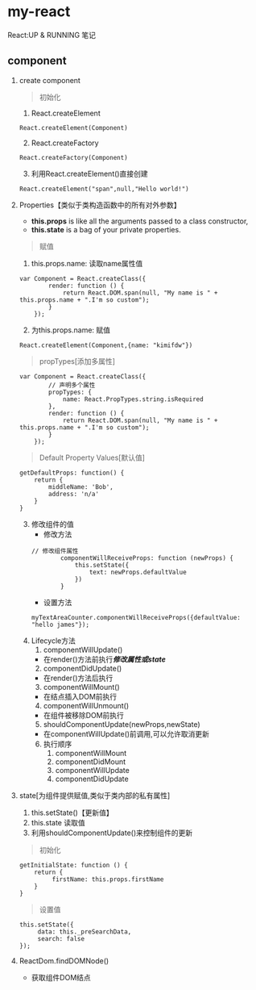 # my-react
React:UP & RUNNING 笔记
## component
1. create component
   > 初始化
   1. React.createElement
   ```react
   React.createElement(Component)
   ```
   2. React.createFactory
   ```react
   React.createFactory(Component)
   ```
   3. 利用React.createElement()直接创建
   ```react
   React.createElement("span",null,"Hello world!")
   ```
2. Properties【类似于类构造函数中的所有对外参数】
   - **this.props** is like all the arguments passed to a class constructor, 
   - **this.state** is a bag of your private properties.
   > 赋值
   1. this.props.name: 读取name属性值
    ```react
    var Component = React.createClass({
            render: function () {
                return React.DOM.span(null, "My name is " + this.props.name + ".I'm so custom");
            }
        });
    ```
    2. 为this.props.name: 赋值
    ```react
    React.createElement(Component,{name: "kimifdw"})
    ```
    > propTypes[添加多属性]
    
    ```react
    var Component = React.createClass({
            // 声明多个属性
            propTypes: {
                name: React.PropTypes.string.isRequired
            },
            render: function () {
                return React.DOM.span(null, "My name is " + this.props.name + ".I'm so custom");
            }
        });
    ```
    > Default Property Values[默认值]
    
    ```react
    getDefaultProps: function() {
        return {
            middleName: 'Bob',
            address: 'n/a'
        }
    }
    ```
    3. 修改组件的值
        - 修改方法
        ```react
        // 修改组件属性
                componentWillReceiveProps: function (newProps) {
                    this.setState({
                        text: newProps.defaultValue
                    })
                }
        ```
        - 设置方法
        ```react
        myTextAreaCounter.componentWillReceiveProps({defaultValue: "hello james"});
        ```
    4. Lifecycle方法
        1. componentWillUpdate()
        - 在render()方法前执行***修改属性或state***
        2. componentDidUpdate()
        - 在render()方法后执行
        3. componentWillMount()
        - 在结点插入DOM前执行
        4. componentWillUnmount()
        - 在组件被移除DOM前执行
        5. shouldComponentUpdate(newProps,newState)
        - 在componentWillUpdate()前调用,可以允许取消更新
        6. 执行顺序
            1. componentWillMount
            2. componentDidMount
            3. componentWillUpdate
            4. componentDidUpdate
        
3. state[为组件提供赋值,类似于类内部的私有属性]
    1. this.setState()【更新值】
    2. this.state 读取值
    3. 利用shouldComponentUpdate()来控制组件的更新
    > 初始化
    
    ```react
    getInitialState: function () {
        return {
             firstName: this.props.firstName
        }
    }
    ```
    > 设置值
    
    ```react
    this.setState({
         data: this._preSearchData,
         search: false
    });
    ```
4. ReactDom.findDOMNode()
   - 获取组件DOM结点
    